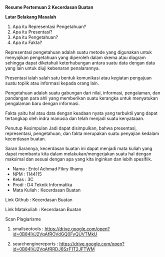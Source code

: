 **Resume Pertemuan 2 Kecerdasan Buatan**

**Latar Belakang Masalah**

1.	Apa itu Representasi Pengetahuan?
2.	Apa itu Presentasi?
3.	Apa itu Pengetahuan?
4.	Apa itu Fakta?

Representasi pengetahuan adalah suatu metode yang digunakan untuk menyajikan pengetahuan yang diperoleh dalam skema atau diagram sehingga dapat diketahuii keterhubungan antara suatu data dengan data yang lain untuk diuji kebenaran penalarannya.

Presentasi ialah  salah satu bentuk komunikasi atau kegiatan pengajuan suatu topiik atau informasi kepada orang lain.

Pengetahuan adalah suatu gabungan dari nilai, informasi, pengalaman, dan pandangan para ahli yang memberikan suatu kerangka untuk menyatukan pengalaman baru dengan informasi.

Fakta yaitu hal atau data dengan keadaan nyata yang terbuktii yang dapat tertangkap oleh indra manusia dan telah menjadi suatu kenyataaan.

Penutup
Kesimpulan 
Jadi dapat disimpulkan, bahwa presentasi, representasi, pengetahuan, dan fakta merupakan suatu penyajian kedalam kecerdasan buatan.

Saran 
Sarannya, kecerdasan buatan ini dapat menjadi mata kuliah yang dapat membantu kita dalam melakukan/mengerjakan suatu hal dengan maksimal dan sesuai dengan apa yang kita inginkan dan lebih spesifiik.

*	Nama : Entol Achmad Fikry Ilhamy
*	NPM : 1144115
*	Kelas : 3C
*	Prodi : D4 Teknik Informatika
*	Mata Kuliah : Kecerdasan Buatan

Link Github : Kecerdasan Buatan

Link Matakuliah : Kecerdasan Buatan

Scan Plagiarisme

1.	smallseotools : https://drive.google.com/open?id=0B84lVJ2VqAfROVdGQ0FyQUVTMkU

2.	searchenginereports : https://drive.google.com/open?id=0B84lVJ2VqAfRRDJ6SzF1T2JFTWM
 

